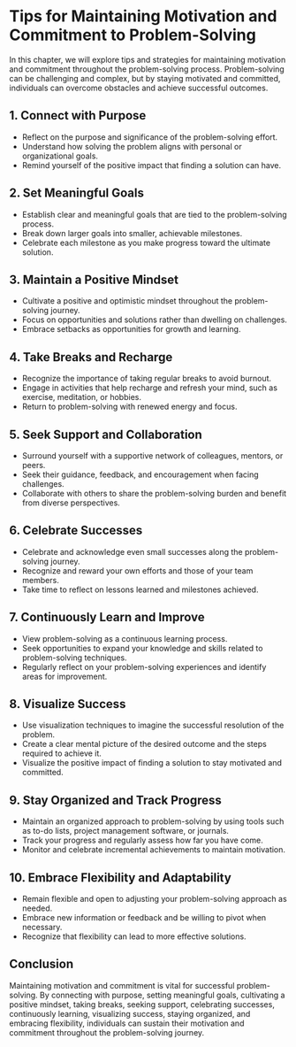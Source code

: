 Tips for Maintaining Motivation and Commitment to Problem-Solving
=============================================================================

In this chapter, we will explore tips and strategies for maintaining motivation and commitment throughout the problem-solving process. Problem-solving can be challenging and complex, but by staying motivated and committed, individuals can overcome obstacles and achieve successful outcomes.

1\. **Connect with Purpose**
---------------------------

* Reflect on the purpose and significance of the problem-solving effort.
* Understand how solving the problem aligns with personal or organizational goals.
* Remind yourself of the positive impact that finding a solution can have.

2\. **Set Meaningful Goals**
---------------------------

* Establish clear and meaningful goals that are tied to the problem-solving process.
* Break down larger goals into smaller, achievable milestones.
* Celebrate each milestone as you make progress toward the ultimate solution.

3\. **Maintain a Positive Mindset**
----------------------------------

* Cultivate a positive and optimistic mindset throughout the problem-solving journey.
* Focus on opportunities and solutions rather than dwelling on challenges.
* Embrace setbacks as opportunities for growth and learning.

4\. **Take Breaks and Recharge**
-------------------------------

* Recognize the importance of taking regular breaks to avoid burnout.
* Engage in activities that help recharge and refresh your mind, such as exercise, meditation, or hobbies.
* Return to problem-solving with renewed energy and focus.

5\. **Seek Support and Collaboration**
-------------------------------------

* Surround yourself with a supportive network of colleagues, mentors, or peers.
* Seek their guidance, feedback, and encouragement when facing challenges.
* Collaborate with others to share the problem-solving burden and benefit from diverse perspectives.

6\. **Celebrate Successes**
--------------------------

* Celebrate and acknowledge even small successes along the problem-solving journey.
* Recognize and reward your own efforts and those of your team members.
* Take time to reflect on lessons learned and milestones achieved.

7\. **Continuously Learn and Improve**
-------------------------------------

* View problem-solving as a continuous learning process.
* Seek opportunities to expand your knowledge and skills related to problem-solving techniques.
* Regularly reflect on your problem-solving experiences and identify areas for improvement.

8\. **Visualize Success**
------------------------

* Use visualization techniques to imagine the successful resolution of the problem.
* Create a clear mental picture of the desired outcome and the steps required to achieve it.
* Visualize the positive impact of finding a solution to stay motivated and committed.

9\. **Stay Organized and Track Progress**
----------------------------------------

* Maintain an organized approach to problem-solving by using tools such as to-do lists, project management software, or journals.
* Track your progress and regularly assess how far you have come.
* Monitor and celebrate incremental achievements to maintain motivation.

10\. **Embrace Flexibility and Adaptability**
--------------------------------------------

* Remain flexible and open to adjusting your problem-solving approach as needed.
* Embrace new information or feedback and be willing to pivot when necessary.
* Recognize that flexibility can lead to more effective solutions.

Conclusion
----------

Maintaining motivation and commitment is vital for successful problem-solving. By connecting with purpose, setting meaningful goals, cultivating a positive mindset, taking breaks, seeking support, celebrating successes, continuously learning, visualizing success, staying organized, and embracing flexibility, individuals can sustain their motivation and commitment throughout the problem-solving journey.
